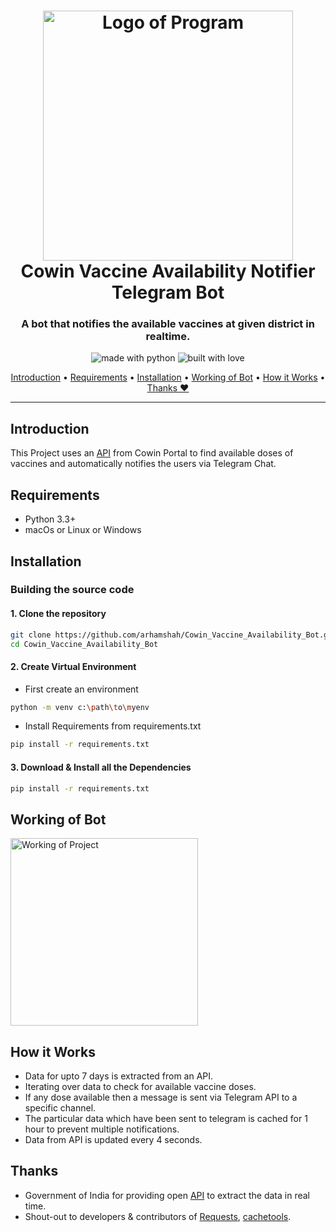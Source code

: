 <h1 align="center">
  <a href="#"><img src="https://i.ibb.co/4tWKYXz/Orange-and-Blue-Illustrative-Coping-with-Stress-Landscape-COVID-Flyer.gif" alt="Logo of Program" width="400"></a>
  <br>
    Cowin Vaccine Availability Notifier Telegram Bot
  <br>
</h1>

<h3 align="center">A bot that notifies the available vaccines at given district in realtime.</h3>
  
<p align="center">
  <img src="https://forthebadge.com/images/badges/made-with-python.svg" alt="made with python">
  <img src="https://forthebadge.com/images/badges/built-with-love.svg" alt="built with love">
</p>

<p align="center">
  <a href="#introduction">Introduction</a> •
  <a href="#requirements">Requirements</a>  •
  <a href="#installation">Installation</a> •
  <a href="#working-of-bot">Working of Bot</a>               •
  <a href="#how-it-works">How it Works</a> •
  <a href="#thanks">Thanks ❤</a>
</p>

---

## Introduction
This Project uses an [API](https://apisetu.gov.in/public/marketplace/api/cowin#/) from Cowin Portal to find available doses of vaccines and automatically notifies the users via
Telegram Chat.

## Requirements

- Python 3.3+
- macOs or Linux or Windows

## Installation

### Building the source code

#### 1. Clone the repository
```sh
git clone https://github.com/arhamshah/Cowin_Vaccine_Availability_Bot.git
cd Cowin_Vaccine_Availability_Bot
```
#### 2. Create Virtual Environment 
- First create an environment
```sh
python -m venv c:\path\to\myenv
```
- Install Requirements from requirements.txt
```sh
pip install -r requirements.txt
```

#### 3. Download & Install all the Dependencies
```sh
pip install -r requirements.txt
``` 

## Working of Bot
<a href="#"><img src="https://i.ibb.co/hKfNmLT/Screenshot-20210525-235437.jpg" alt="Working of Project" width="300"></a>

## How it Works
- Data for upto 7 days is extracted from an API.
- Iterating over data to check for available vaccine doses.
- If any dose available then a message is sent via Telegram API to a specific channel.
- The particular data which have been sent to telegram is cached for 1 hour to prevent multiple notifications. 
- Data from API is updated every 4 seconds.  

## Thanks
- Government of India for providing open [API](https://apisetu.gov.in/public/marketplace/api/cowin#/) to extract the data in real time.
- Shout-out to developers & contributors of [Requests](https://docs.python-requests.org/en/master/), [cachetools](https://cachetools.readthedocs.io/en/stable/#).
